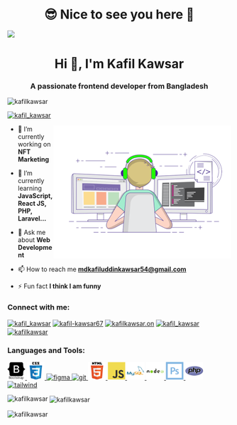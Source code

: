 <h1 align="center">😎 Nice to see you here 👋</h1>
<div><img src="https://media.licdn.com/dms/image/C5616AQE8MfEI0MNNfQ/profile-displaybackgroundimage-shrink_350_1400/0/1660911829157?e=1698883200&v=beta&t=_uCAV0vZQluouSDS18OO8pAJR7hVP9WURixd56qF7ls"></div>
<h1 align="center">Hi 👋, I'm Kafil Kawsar</h1>
<h3 align="center">A passionate frontend developer from Bangladesh</h3>

<p align="left"> <img src="https://komarev.com/ghpvc/?username=kafilkawsar&label=Profile%20views&color=0e75b6&style=flat" alt="kafilkawsar" /> </p>

<p align="left"> <a href="https://twitter.com/kafil_kawsar" target="blank"><img src="https://img.shields.io/twitter/follow/kafil_kawsar?logo=twitter&style=for-the-badge" alt="kafil_kawsar" /></a> </p>
<img align="right" alt="Coding" width="400" src="https://raw.githubusercontent.com/devSouvik/devSouvik/master/gif3.gif">

- 🔭 I’m currently working on **NFT Marketing**

- 🌱 I’m currently learning **JavaScript, React JS, PHP, Laravel...**

- 💬 Ask me about **Web Development**

- 📫 How to reach me **mdkafiluddinkawsar54@gmail.com**

- ⚡ Fun fact **I think I am funny**

<h3 align="left">Connect with me:</h3>
<p align="left">
<a href="https://twitter.com/kafil_kawsar" target="blank"><img align="center" src="https://raw.githubusercontent.com/rahuldkjain/github-profile-readme-generator/master/src/images/icons/Social/twitter.svg" alt="kafil_kawsar" height="30" width="40" /></a>
<a href="https://linkedin.com/in/kafil-kawsar67" target="blank"><img align="center" src="https://raw.githubusercontent.com/rahuldkjain/github-profile-readme-generator/master/src/images/icons/Social/linked-in-alt.svg" alt="kafil-kawsar67" height="30" width="40" /></a>
<a href="https://fb.com/kafilkawsar.on" target="blank"><img align="center" src="https://raw.githubusercontent.com/rahuldkjain/github-profile-readme-generator/master/src/images/icons/Social/facebook.svg" alt="kafilkawsar.on" height="30" width="40" /></a>
<a href="https://instagram.com/kafil_kawsar" target="blank"><img align="center" src="https://raw.githubusercontent.com/rahuldkjain/github-profile-readme-generator/master/src/images/icons/Social/instagram.svg" alt="kafil_kawsar" height="30" width="40" /></a>
<a href="https://discord.gg/kafilkawsar" target="blank"><img align="center" src="https://raw.githubusercontent.com/rahuldkjain/github-profile-readme-generator/master/src/images/icons/Social/discord.svg" alt="kafilkawsar" height="30" width="40" /></a>
</p>

<h3 align="left">Languages and Tools:</h3>
<p align="left"> <a href="https://getbootstrap.com" target="_blank" rel="noreferrer"> <img src="https://raw.githubusercontent.com/devicons/devicon/master/icons/bootstrap/bootstrap-plain-wordmark.svg" alt="bootstrap" width="40" height="40"/> </a> <a href="https://www.w3schools.com/css/" target="_blank" rel="noreferrer"> <img src="https://raw.githubusercontent.com/devicons/devicon/master/icons/css3/css3-original-wordmark.svg" alt="css3" width="40" height="40"/> </a> <a href="https://www.figma.com/" target="_blank" rel="noreferrer"> <img src="https://www.vectorlogo.zone/logos/figma/figma-icon.svg" alt="figma" width="40" height="40"/> </a> <a href="https://git-scm.com/" target="_blank" rel="noreferrer"> <img src="https://www.vectorlogo.zone/logos/git-scm/git-scm-icon.svg" alt="git" width="40" height="40"/> </a> <a href="https://www.w3.org/html/" target="_blank" rel="noreferrer"> <img src="https://raw.githubusercontent.com/devicons/devicon/master/icons/html5/html5-original-wordmark.svg" alt="html5" width="40" height="40"/> </a> <a href="https://developer.mozilla.org/en-US/docs/Web/JavaScript" target="_blank" rel="noreferrer"> <img src="https://raw.githubusercontent.com/devicons/devicon/master/icons/javascript/javascript-original.svg" alt="javascript" width="40" height="40"/> </a> <a href="https://www.mysql.com/" target="_blank" rel="noreferrer"> <img src="https://raw.githubusercontent.com/devicons/devicon/master/icons/mysql/mysql-original-wordmark.svg" alt="mysql" width="40" height="40"/> </a> <a href="https://nodejs.org" target="_blank" rel="noreferrer"> <img src="https://raw.githubusercontent.com/devicons/devicon/master/icons/nodejs/nodejs-original-wordmark.svg" alt="nodejs" width="40" height="40"/> </a> <a href="https://www.photoshop.com/en" target="_blank" rel="noreferrer"> <img src="https://raw.githubusercontent.com/devicons/devicon/master/icons/photoshop/photoshop-line.svg" alt="photoshop" width="40" height="40"/> </a> <a href="https://www.php.net" target="_blank" rel="noreferrer"> <img src="https://raw.githubusercontent.com/devicons/devicon/master/icons/php/php-original.svg" alt="php" width="40" height="40"/> </a> <a href="https://tailwindcss.com/" target="_blank" rel="noreferrer"> <img src="https://www.vectorlogo.zone/logos/tailwindcss/tailwindcss-icon.svg" alt="tailwind" width="40" height="40"/> </a> </p>

<p><img align="left" src="https://github-readme-stats.vercel.app/api/top-langs?username=kafilkawsar&show_icons=true&locale=en&layout=compact" alt="kafilkawsar" /></p>

<p>&nbsp;<img align="center" src="https://github-readme-stats.vercel.app/api?username=kafilkawsar&show_icons=true&locale=en" alt="kafilkawsar" /></p>

<p><img align="center" src="https://github-readme-streak-stats.herokuapp.com/?user=kafilkawsar&" alt="kafilkawsar" /></p>
